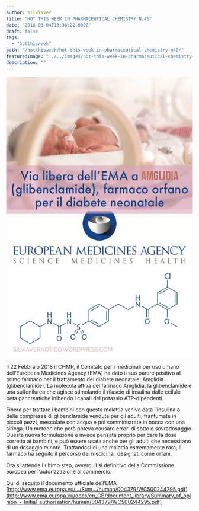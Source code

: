 ```yaml
---
author: silviaver
title: "HOT THIS WEEK IN PHARMACEUTICAL CHEMISTRY N.40"
date: "2018-03-04T13:38:22.000Z"
draft: false
tags:
  - "hotthisweek"
path: "/hotthisweek/hot-this-week-in-pharmaceutical-chemistry-n40/"
featuredImage: "../../images/hot-this-week-in-pharmaceutical-chemistry-n-40.md/cfeac1da-a59e-42c9-8b48-8308d113919d.png"
description: ""
---
```


![CFEAC1DA-A59E-42C9-8B48-8308D113919D.png](../../images/hot-this-week-in-pharmaceutical-chemistry-n-40.md/cfeac1da-a59e-42c9-8b48-8308d113919d.png)

Il 22 Febbraio 2018 il CHMP, il Comitato per i medicinali per uso umano dell’European Medicines Agency (EMA) ha dato il suo parere positivo al primo farmaco per il trattamento del diabete neonatale, Amglidia (glibenclamide). La molecola attiva del farmaco Amglidia, la glibenclamide è una sulfonilurea che agisce stimolando il rilascio di insulina dalle cellule beta pancreatiche inibendo i canali del potassio ATP-dipendenti.

Finora per trattare i bambini con questa malattia veniva data l’insulina o delle compresse di glibenclamide vendute per gli adulti, frantumate in piccoli pezzi, mescolate con acqua e poi somministrate in bocca con una siringa. Un metodo che però poteva causare errori di sotto o sovradosaggio. Questa nuova formulazione è invece pensata proprio per dare la dose corretta ai bambini, e può essere usata anche per gli adulti che necessitano di un dosaggio minore. Trattandosi di una malattia estremamente rara, il farmaco ha seguito il percorso dei medicinali designati come orfani.

Ora si attende l'ultimo step, ovvero, il sì definitivo della Commissione europea per l’autorizzazione al commercio.

Qui di seguito il documento ufficiale dell’EMA [http://www.ema.europa.eu/…/Sum…/human/004379/WC500244295.pdf](http://www.ema.europa.eu/docs/en_GB/document_library/Summary_of_opinion_-_Initial_authorisation/human/004379/WC500244295.pdf)
